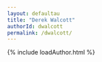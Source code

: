 ```yaml
---
layout: defaultau
title: "Derek Walcott"
authorId: dwalcott
permalink: /dwalcott/
---
```

{% include loadAuthor.html %}
<script>
    $(document).ready(function(){
        showAuthorBio('{{ page.authorId }}');
   });
</script>
